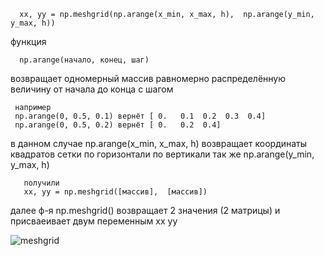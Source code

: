       xx, yy = np.meshgrid(np.arange(x_min, x_max, h),  np.arange(y_min, y_max, h))

  функция
  
      np.arange(начало, конец, шаг) 
 возвращает одномерный массив равномерно распределённую величину от начала до конца с шагом
  
     например 
     np.arange(0, 0.5, 0.1) вернёт [ 0.   0.1  0.2  0.3  0.4]
     np.arange(0, 0.5, 0.2) вернёт [ 0.   0.2  0.4] 
     
  в данном случае 
     np.arange(x_min, x_max, h) возвращает координаты квадратов сетки по горизонтали 
  по вертикали так же 
     np.arange(y_min, y_max, h)
     
       получили
       xx, yy = np.meshgrid([массив],  [массив])
       
  далее ф-я np.meshgrid() возвращает 2 значения (2 матрицы) и присваеивает двум переменным xx yy
  
  ![meshgrid](https://user-images.githubusercontent.com/33224690/32692907-8928ef6a-c6d5-11e7-96a0-e72e952ce069.png)
  

